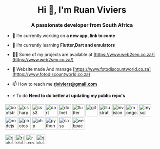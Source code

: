 <h1 align="center">Hi 👋, I'm Ruan Viviers</h1>
<h3 align="center">A passionate developer from South Africa</h3>

- 🔭 I’m currently working on **a new app, link to come**

- 🌱 I’m currently learning **Flutter,Dart and emulators**

- 👨‍💻 Some of my projects are available at [https://www.web2seo.co.za/](https://www.web2seo.co.za/)

- 📝 Website made And manage [https://www.fotodiscountworld.co.za](https://www.fotodiscountworld.co.za)

- 📫 How to reach me **rjviviers@gmail.com**

- ⚡ To do **Need to do better at updating my public repo's**

<p align="left"><img src="https://devicons.github.io/devicon/devicon.git/icons/bootstrap/bootstrap-plain.svg" alt="bootstrap" width="40" height="40"/> <img src="https://devicons.github.io/devicon/devicon.git/icons/csharp/csharp-original.svg" alt="csharp" width="40" height="40"/> <img src="https://devicons.github.io/devicon/devicon.git/icons/css3/css3-original-wordmark.svg" alt="css3" width="40" height="40"/> <img src="https://www.vectorlogo.zone/logos/dartlang/dartlang-icon.svg" alt="dart" width="40" height="40"/> <img src="https://devicons.github.io/devicon/devicon.git/icons/dot-net/dot-net-original-wordmark.svg" alt="dotnet" width="40" height="40"/> <img src="https://www.vectorlogo.zone/logos/flutterio/flutterio-icon.svg" alt="flutter" width="40" height="40"/> <img src="https://www.vectorlogo.zone/logos/git-scm/git-scm-icon.svg" alt="git" width="40" height="40"/> <img src="https://www.vectorlogo.zone/logos/adobe_illustrator/adobe_illustrator-icon.svg" alt="illustrator" width="40" height="40"/> <img src="https://www.vectorlogo.zone/logos/invisionapp/invisionapp-icon.svg" alt="invision" width="40" height="40"/> <img src="https://devicons.github.io/devicon/devicon.git/icons/mongodb/mongodb-original-wordmark.svg" alt="mongodb" width="40" height="40"/> <img src="https://devicons.github.io/devicon/devicon.git/icons/mysql/mysql-original-wordmark.svg" alt="mysql" width="40" height="40"/> <img src="https://devicons.github.io/devicon/devicon.git/icons/nodejs/nodejs-original-wordmark.svg" alt="nodejs" width="40" height="40"/> <img src="https://devicons.github.io/devicon/devicon.git/icons/photoshop/photoshop-plain.svg" alt="photoshop" width="40" height="40"/> <img src="https://devicons.github.io/devicon/devicon.git/icons/php/php-original.svg" alt="php" width="40" height="40"/> <img src="https://devicons.github.io/devicon/devicon.git/icons/python/python-original.svg" alt="python" width="40" height="40"/> <img src="https://devicons.github.io/devicon/devicon.git/icons/sass/sass-original.svg" alt="sass" width="40" height="40"/> <img src="https://devicons.github.io/devicon/devicon.git/icons/webpack/webpack-original.svg" alt="webpack" width="40" height="40"/></p>

<p align="left">
<a href="https://dev.to/rjviviers" target="blank"><img align="center" src="https://cdn.jsdelivr.net/npm/simple-icons@3.0.1/icons/dev-dot-to.svg" alt="rjviviers" height="30" width="30" /></a>
<a href="https://twitter.com/rjviviers" target="blank"><img align="center" src="https://cdn.jsdelivr.net/npm/simple-icons@3.0.1/icons/twitter.svg" alt="rjviviers" height="30" width="30" /></a>
<a href="https://linkedin.com/in/ruan viviers" target="blank"><img align="center" src="https://cdn.jsdelivr.net/npm/simple-icons@3.0.1/icons/linkedin.svg" alt="ruan viviers" height="30" width="30" /></a>
<a href="https://instagram.com/rjviviers" target="blank"><img align="center" src="https://cdn.jsdelivr.net/npm/simple-icons@3.0.1/icons/instagram.svg" alt="rjviviers" height="30" width="30" /></a>
</p>
